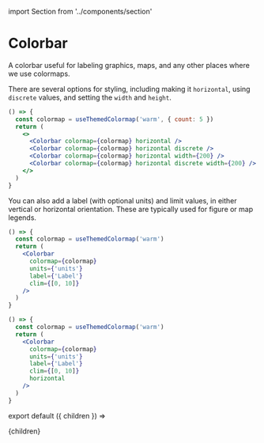 import Section from '../components/section'

# Colorbar

A colorbar useful for labeling graphics, maps, and any other places where we use colormaps.

There are several options for styling, including making it `horizontal`, using `discrete` values, and setting the `width` and `height`.

<!-- prettier-ignore -->
```jsx live
() => {
  const colormap = useThemedColormap('warm', { count: 5 })
  return (
    <>
      <Colorbar colormap={colormap} horizontal />
      <Colorbar colormap={colormap} horizontal discrete />
      <Colorbar colormap={colormap} horizontal width={200} />
      <Colorbar colormap={colormap} horizontal discrete width={200} />
    </>
  )
}
```

You can also add a label (with optional units) and limit values, in either vertical or horizontal orientation. These are typically used for figure or map legends.

<!-- prettier-ignore -->
```jsx live
() => {
  const colormap = useThemedColormap('warm')
  return (
    <Colorbar
      colormap={colormap}
      units={'units'}
      label={'Label'}
      clim={[0, 10]}
    />
  )
}
```

<!-- prettier-ignore -->
```jsx live
() => {
  const colormap = useThemedColormap('warm')
  return (
    <Colorbar
      colormap={colormap}
      units={'units'}
      label={'Label'}
      clim={[0, 10]}
      horizontal
    />
  )
}
```

export default ({ children }) => <Section name='colorbar'>{children}</Section>
